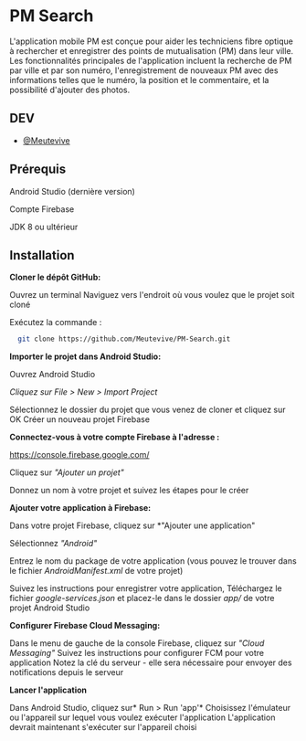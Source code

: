 
# PM Search

L'application mobile PM est conçue pour aider les techniciens fibre optique à rechercher et enregistrer des points de mutualisation (PM) dans leur ville. Les fonctionnalités principales de l'application incluent la recherche de PM par ville et par son numéro, l'enregistrement de nouveaux PM avec des informations telles que le numéro, la position et le commentaire, et la possibilité d'ajouter des photos.


## DEV

- [@Meutevive](https://github.com/Meutevive)


## Prérequis

Android Studio (dernière version)

Compte Firebase

JDK 8 ou ultérieur


## Installation

**Cloner le dépôt GitHub:**

Ouvrez un terminal
Naviguez vers l'endroit où vous voulez que le projet soit cloné

Exécutez la commande :
```bash
  git clone https://github.com/Meutevive/PM-Search.git
```

**Importer le projet dans Android Studio:**

Ouvrez Android Studio

*Cliquez sur File > New > Import Project*

Sélectionnez le dossier du projet que vous venez de cloner et cliquez sur OK
Créer un nouveau projet Firebase

**Connectez-vous à votre compte Firebase à l'adresse :**

https://console.firebase.google.com/

Cliquez sur *"Ajouter un projet"*

Donnez un nom à votre projet et suivez les étapes pour le créer

**Ajouter votre application à Firebase:**

Dans votre projet Firebase, cliquez sur *"Ajouter une application"

Sélectionnez *"Android"*

Entrez le nom du package de votre application (vous pouvez le trouver dans le fichier *AndroidManifest.xml* de votre projet)

Suivez les instructions pour enregistrer votre application,
Téléchargez le fichier *google-services.json* et placez-le dans le dossier *app/* de votre projet Android Studio

**Configurer Firebase Cloud Messaging:**

Dans le menu de gauche de la console Firebase, cliquez sur *"Cloud Messaging"*
Suivez les instructions pour configurer FCM pour votre application
Notez la clé du serveur - elle sera nécessaire pour envoyer des notifications depuis le serveur

**Lancer l'application**

Dans Android Studio, cliquez sur* Run > Run 'app'*
Choisissez l'émulateur ou l'appareil sur lequel vous voulez exécuter l'application
L'application devrait maintenant s'exécuter sur l'appareil choisi